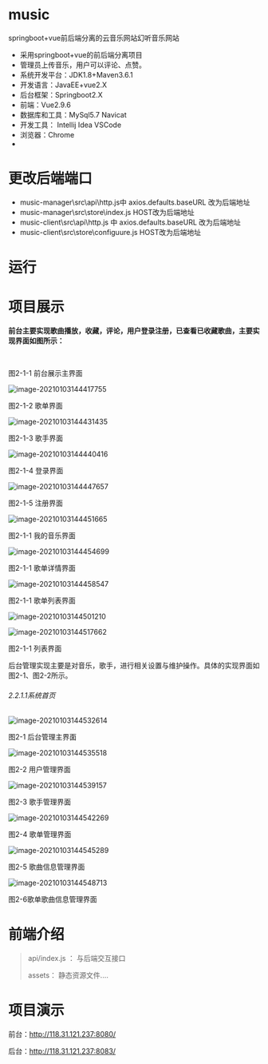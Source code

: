 # music
springboot+vue前后端分离的云音乐网站幻听音乐网站

* 采用springboot+vue的前后端分离项目
* 管理员上传音乐，用户可以评论、点赞。
* 系统开发平台：JDK1.8+Maven3.6.1
* 开发语言：JavaEE+vue2.X 
* 后台框架：Springboot2.X 
* 前端：Vue2.9.6 
* 数据库和工具：MySql5.7 Navicat
* 开发工具： Intellij Idea VSCode 
* 浏览器：Chrome
* 

# 更改后端端口

* music-manager\src\api\http.js中  axios.defaults.baseURL 改为后端地址
* music-manager\src\store\index.js  HOST改为后端地址
* music-client\src\api\http.js 中  axios.defaults.baseURL 改为后端地址
* music-client\src\store\configuure.js  HOST改为后端地址

# 运行



# 项目展示

​    **前台主要实现歌曲播放，收藏，评论，用户登录注册，已查看已收藏歌曲，主要实现界面如图所示：**

​                               

   图2-1-1 前台展示主界面

 ![image-20210103144417755](C:\Users\Jun\AppData\Roaming\Typora\typora-user-images\image-20210103144417755.png)

图2-1-2 歌单界面

 ![image-20210103144431435](C:\Users\Jun\AppData\Roaming\Typora\typora-user-images\image-20210103144431435.png)

图2-1-3 歌手界面

![image-20210103144440416](C:\Users\Jun\AppData\Roaming\Typora\typora-user-images\image-20210103144440416.png)

 

图2-1-4 登录界面

 ![image-20210103144447657](C:\Users\Jun\AppData\Roaming\Typora\typora-user-images\image-20210103144447657.png)

图2-1-5 注册界面

  ![image-20210103144451665](C:\Users\Jun\AppData\Roaming\Typora\typora-user-images\image-20210103144451665.png)

图2-1-1 我的音乐界面

 ![image-20210103144454699](C:\Users\Jun\AppData\Roaming\Typora\typora-user-images\image-20210103144454699.png)

图2-1-1 歌单详情界面

 ![image-20210103144458547](C:\Users\Jun\AppData\Roaming\Typora\typora-user-images\image-20210103144458547.png)

  图2-1-1 歌单列表界面

 ![image-20210103144501210](C:\Users\Jun\AppData\Roaming\Typora\typora-user-images\image-20210103144501210.png)

 ![image-20210103144517662](C:\Users\Jun\AppData\Roaming\Typora\typora-user-images\image-20210103144517662.png)

 图2-1-1 列表界面

后台管理实现主要是对音乐，歌手，进行相关设置与维护操作。具体的实现界面如图2-1、图2-2所示。

###### 2.2.1.1系统首页

 

 ![image-20210103144532614](C:\Users\Jun\AppData\Roaming\Typora\typora-user-images\image-20210103144532614.png)

图2-1 后台管理主界面

 ![image-20210103144535518](C:\Users\Jun\AppData\Roaming\Typora\typora-user-images\image-20210103144535518.png)

图2-2 用户管理界面

 ![image-20210103144539157](C:\Users\Jun\AppData\Roaming\Typora\typora-user-images\image-20210103144539157.png)

图2-3 歌手管理界面

 ![image-20210103144542269](C:\Users\Jun\AppData\Roaming\Typora\typora-user-images\image-20210103144542269.png)

图2-4 歌单管理界面

 ![image-20210103144545289](C:\Users\Jun\AppData\Roaming\Typora\typora-user-images\image-20210103144545289.png)

图2-5 歌曲信息管理界面

 ![image-20210103144548713](C:\Users\Jun\AppData\Roaming\Typora\typora-user-images\image-20210103144548713.png)

图2-6歌单歌曲信息管理界面

# 前端介绍 

> api/index.js ： 与后端交互接口
>
> assets： 静态资源文件....

# 项目演示

前台：http://118.31.121.237:8080/

后台：http://118.31.121.237:8083/



